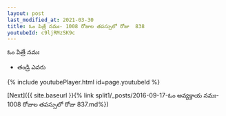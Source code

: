 ```yaml
---
layout: post
last_modified_at: 2021-03-30
title: ఓం పిత్రే నమః- 1008 రోజుల తపస్సులో రోజు  838
youtubeId: c9ljRMzSK9c
---
```

 
 
 ఓం పిత్రే నమః  
 
 -  తండ్రి ఎవరు 
 
  
 
  
 
 
 
 
 
 


{% include youtubePlayer.html id=page.youtubeId %}
 
[Next]({{ site.baseurl }}{% link  split1/_posts/2016-09-17-ఓం అవ్యక్తాయ నమః- 1008 రోజుల తపస్సులో రోజు  837.md%})
 
